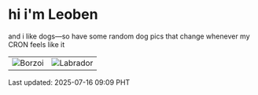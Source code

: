 # hi i'm Leoben

and i like dogs—so have some random dog pics that change whenever my CRON feels like it

|  |  |
|--------|----------|
| ![Borzoi](https://random-dog-vercel.vercel.app/api/random-borzoi?v=1752628143) | ![Labrador](https://random-dog-vercel.vercel.app/api/random-labrador?v=1752628143) |

Last updated: 2025-07-16 09:09 PHT

